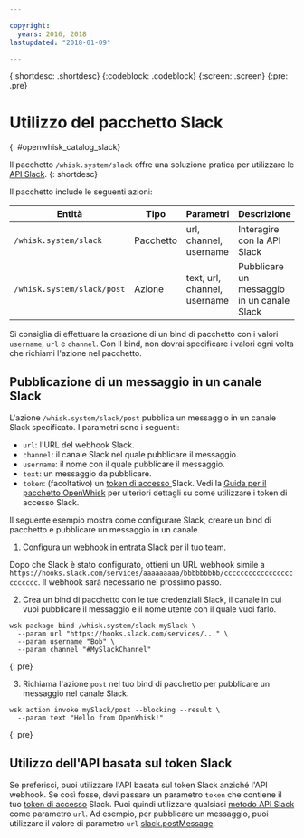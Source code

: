 ```yaml
---

copyright:
  years: 2016, 2018
lastupdated: "2018-01-09"

---
```


{:shortdesc: .shortdesc}
{:codeblock: .codeblock}
{:screen: .screen}
{:pre: .pre}

# Utilizzo del pacchetto Slack
{: #openwhisk_catalog_slack}

Il pacchetto `/whisk.system/slack` offre una soluzione pratica per utilizzare le [API Slack](https://api.slack.com/).
{: shortdesc}

Il pacchetto include le seguenti azioni:

| Entità | Tipo | Parametri | Descrizione |
| --- | --- | --- | --- |
| `/whisk.system/slack` | Pacchetto | url, channel, username | Interagire con la API Slack|
| `/whisk.system/slack/post` | Azione | text, url, channel, username | Pubblicare un messaggio in un canale Slack|

Si consiglia di effettuare la creazione di un bind di pacchetto con i valori `username`, `url` e `channel`. Con il bind, non dovrai specificare i valori ogni volta che richiami l'azione nel pacchetto.

## Pubblicazione di un messaggio in un canale Slack

L'azione `/whisk.system/slack/post` pubblica un messaggio in un canale Slack specificato. I parametri sono i seguenti:

- `url`: l'URL del webhook Slack.
- `channel`: il canale Slack nel quale pubblicare il messaggio.
- `username`: il nome con il quale pubblicare il messaggio.
- `text`: un messaggio da pubblicare.
- `token`: (facoltativo) un [token di accesso ](https://api.slack.com/tokens) Slack. Vedi la [Guida per il pacchetto OpenWhisk](./openwhisk_catalog.html) per ulteriori dettagli su come utilizzare i token di accesso Slack.

Il seguente esempio mostra come configurare Slack, creare un bind di pacchetto e pubblicare un messaggio in un canale.

1. Configura un [webhook in entrata](https://api.slack.com/incoming-webhooks) Slack per il tuo team.
  
  Dopo che Slack è stato configurato, ottieni un URL webhook simile a `https://hooks.slack.com/services/aaaaaaaaa/bbbbbbbbb/cccccccccccccccccccccccc`. Il webhook sarà necessario nel prossimo passo.
  
2. Crea un bind di pacchetto con le tue credenziali Slack, il canale in cui vuoi pubblicare il messaggio e il nome utente con il quale vuoi farlo.
  
  ```
  wsk package bind /whisk.system/slack mySlack \
    --param url "https://hooks.slack.com/services/..." \
    --param username "Bob" \
    --param channel "#MySlackChannel"
  ```
  {: pre}
  
3. Richiama l'azione `post` nel tuo bind di pacchetto per pubblicare un messaggio nel canale Slack.
  
  ```
  wsk action invoke mySlack/post --blocking --result \
    --param text "Hello from OpenWhisk!"
  ```
  {: pre}
  

## Utilizzo dell'API basata sul token Slack

Se preferisci, puoi utilizzare l'API basata sul token Slack anziché l'API webhook. Se così fosse, devi passare un parametro `token` che contiene il tuo [token di accesso](https://api.slack.com/tokens) Slack. Puoi quindi utilizzare qualsiasi [metodo API Slack](https://api.slack.com/methods) come parametro `url`. Ad esempio, per pubblicare un messaggio, puoi utilizzare il valore di parametro `url` [slack.postMessage](https://api.slack.com/methods/chat.postMessage).
